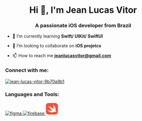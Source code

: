 <h1 align="center">Hi 👋, I'm Jean Lucas Vitor</h1>
<h3 align="center">A passionate iOS developer from Brazil</h3>

- 🌱 I’m currently learning **Swift/ UIKit/ SwiftUI**

- 👯 I’m looking to collaborate on **iOS projetcs**

- 📫 How to reach me **jeanlucasvitor@gmail.com**

<h3 align="left">Connect with me:</h3>
<p align="left">
<a href="https://linkedin.com/in/jean-lucas-vitor-9b70a9b1" target="blank"><img align="center" src="https://raw.githubusercontent.com/rahuldkjain/github-profile-readme-generator/master/src/images/icons/Social/linked-in-alt.svg" alt="jean-lucas-vitor-9b70a9b1" height="30" width="40" /></a>
</p>

<h3 align="left">Languages and Tools:</h3>
<p align="left"> <a href="https://www.figma.com/" target="_blank" rel="noreferrer"> <img src="https://www.vectorlogo.zone/logos/figma/figma-icon.svg" alt="figma" width="40" height="40"/> </a> <a href="https://firebase.google.com/" target="_blank" rel="noreferrer"> <img src="https://www.vectorlogo.zone/logos/firebase/firebase-icon.svg" alt="firebase" width="40" height="40"/> </a> <a href="https://developer.apple.com/swift/" target="_blank" rel="noreferrer"> <img src="https://raw.githubusercontent.com/devicons/devicon/master/icons/swift/swift-original.svg" alt="swift" width="40" height="40"/> </a> </p>
